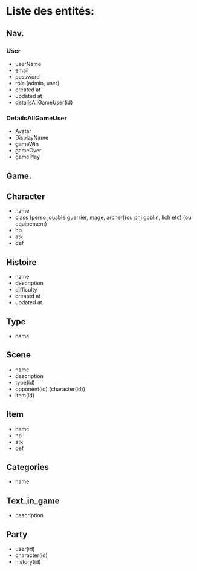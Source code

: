 # Liste des entités:

## Nav.

### User
- userName
- email
- password
- role (admin, user)
- created at
- updated at
- detailsAllGameUser(id)

### DetailsAllGameUser
- Avatar
- DisplayName
- gameWin
- gameOver
- gamePlay

## Game.

## Character
- name
- class (perso jouable guerrier, mage, archer)(ou pnj goblin, lich etc) (ou equipement)
- hp
- atk
- def

## Histoire
- name
- description
- difficulty
- created at
- updated at

## Type
- name

## Scene
- name 
- description
- type(id)
- opponent(id) (character(id))
- item(id)

## Item
- name
- hp
- atk
- def

## Categories
- name

## Text_in_game
- description

## Party
- user(id)
- character(id)
- history(id)
